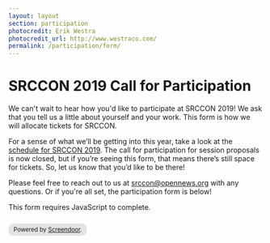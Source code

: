 ```yaml
---
layout: layout
section: participation
photocredit: Erik Westra
photocredit_url: http://www.westraco.com/
permalink: /participation/form/
---
```


# SRCCON 2019 Call for Participation

We can't wait to hear how you'd like to participate at SRCCON 2019! We ask that you tell us a little about yourself and your work. This form is how we will allocate tickets for SRCCON.

For a sense of what we’ll be getting into this year, take a look at the [schedule for SRCCON 2019](https://schedule.srccon.org). The call for participation for session proposals is now closed, but if you’re seeing this form, that means there’s still space for tickets. So, let us know that you’d like to be there!

Please feel free to reach out to us at [srccon@opennews.org](mailto:srccon@opennews.org) with any questions. Or if you're all set, the participation form is below!

<script>window.jQuery || document.write('<script src="//code.jquery.com/jquery-2.2.3.min.js"><\/script>')</script><link href="//d3q1ytufopwvkq.cloudfront.net/1/formrenderer.css" rel="stylesheet" /><script src="//d3q1ytufopwvkq.cloudfront.net/1/formrenderer.js"></script>
<form data-formrenderer>This form requires JavaScript to complete.</form>
<small style='display:inline-block;margin-top:10px;background:rgba(0,0,0,0.1);padding:5px 10px;border-radius:10px;'>Powered by <a href='https://www.dobt.co/screendoor/'>Screendoor</a>.</small>
<script>new FormRenderer({"project_id":"7d1mRw1DKN2eQ3RE", "afterSubmit": "/participation/thanks"});</script> 
